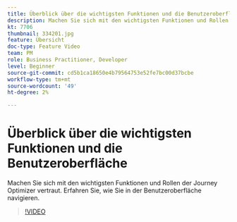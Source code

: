 ```yaml
---
title: Überblick über die wichtigsten Funktionen und die Benutzeroberfläche
description: Machen Sie sich mit den wichtigsten Funktionen und Rollen der Journey Optimizer vertraut. Erfahren Sie, wie Sie in der Benutzeroberfläche navigieren.
kt: 7706
thumbnail: 334201.jpg
feature: Übersicht
doc-type: Feature Video
team: PM
role: Business Practitioner, Developer
level: Beginner
source-git-commit: cd5b1ca18650e4b79564753e52fe7bc00d37bcbe
workflow-type: tm+mt
source-wordcount: '49'
ht-degree: 2%

---
```



# Überblick über die wichtigsten Funktionen und die Benutzeroberfläche

Machen Sie sich mit den wichtigsten Funktionen und Rollen der Journey Optimizer vertraut. Erfahren Sie, wie Sie in der Benutzeroberfläche navigieren.

>[!VIDEO](https://video.tv.adobe.com/v/334201?quality=12)
